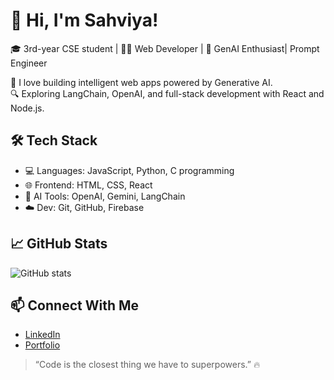 # 👋 Hi, I'm Sahviya!

🎓 3rd-year CSE student | 👨‍💻 Web Developer | 🤖 GenAI Enthusiast| Prompt Engineer

🚀 I love building intelligent web apps powered by Generative AI.  
🔍 Exploring LangChain, OpenAI, and full-stack development with React and Node.js.

## 🛠️ Tech Stack
- 💻 Languages: JavaScript, Python, C programming
- 🌐 Frontend: HTML, CSS, React
- 🧠 AI Tools: OpenAI, Gemini, LangChain
- ☁️ Dev: Git, GitHub, Firebase

## 📈 GitHub Stats
![GitHub stats](https://github-readme-stats.vercel.app/api?username=sahviya&show_icons=true&theme=tokyonight)

## 📫 Connect With Me
- [LinkedIn](https://www.linkedin.com/in/sahvi-shaikh)
- [Portfolio](https://your-portfolio-link.vercel.app)

> “Code is the closest thing we have to superpowers.” 🔥
